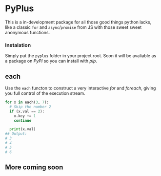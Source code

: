 # PyPlus
This is a in-development package for all those good things python lacks, like a classic `for` and `async`/`promise` from JS with those sweet sweet anonymous functions.  

### Instalation
Simply put the `pyplus` folder in your project root. Soon it will be avaliable as a package on *PyPI* so you can install with *pip*.

## each
Use the `each` functon to construct a very interactive *for* and *foreach*, giving you full control of the execution stream.

```python
for x in each(3, 7):
  # Skip the number 2
  if (x.val == 2):
    x.key += 1
    continue

  print(x.val)
## Output:
# 3
# 4
# 5
# 6
```

## More coming soon
